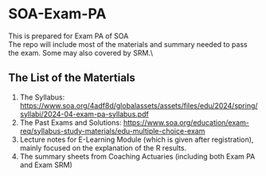 # SOA-Exam-PA
This is prepared for Exam PA of SOA\
The repo will include most of the materials and summary needed to pass the exam. Some may also covered by SRM.\
## The List of the Matertials
1. The Syllabus: https://www.soa.org/4adf8d/globalassets/assets/files/edu/2024/spring/syllabi/2024-04-exam-pa-syllabus.pdf
2. The Past Exams and Solutions: https://www.soa.org/education/exam-req/syllabus-study-materials/edu-multiple-choice-exam
3. Lecture notes for E-Learning Module (which is given after registration), mainly focused on the explanation of the R results.
4. The summary sheets from Coaching Actuaries (including both Exam PA and Exam SRM)
